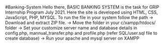 #Banking-System
Hello there,
BASIC BANKING SYSTEM is the task for GRIP Internship Program July 2021. Here the site is developed using HTML, CSS, JavaScript, PHP, MYSQL.
To run the file in your system follow the path
-> Download and extract ZIP file.
-> Move the folder in your c/xampp/htdocs/ folder
-> Set your customize server name and database details in config.php, mannual_transfer.php and profile.php (refer SQL/user.sql file to create database)
-> Run your apache and mysql server on XAMPP
